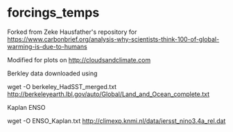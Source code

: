 # forcings_temps

Forked from Zeke Hausfather's repository for https://www.carbonbrief.org/analysis-why-scientists-think-100-of-global-warming-is-due-to-humans

Modified for plots on http://cloudsandclimate.com


Berkley data downloaded using

wget -O berkeley_HadSST_merged.txt http://berkeleyearth.lbl.gov/auto/Global/Land_and_Ocean_complete.txt


Kaplan ENSO

wget -O ENSO_Kaplan.txt http://climexp.knmi.nl/data/iersst_nino3.4a_rel.dat
